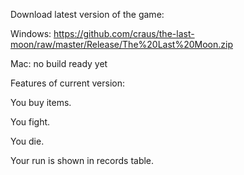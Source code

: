 Download latest version of the game:

Windows:
https://github.com/craus/the-last-moon/raw/master/Release/The%20Last%20Moon.zip

Mac:
no build ready yet



Features of current version:



You buy items.

You fight.

You die.

Your run is shown in records table.
